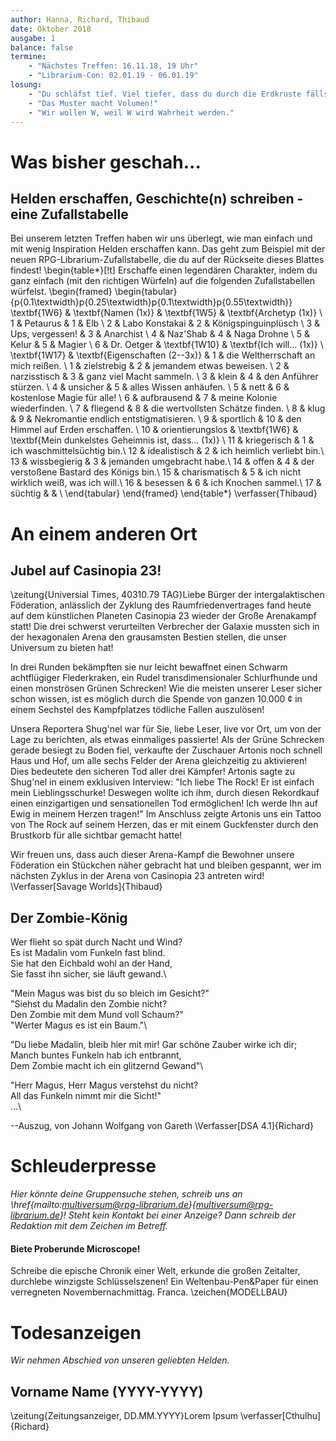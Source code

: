 ```yaml
---
author: Hanna, Richard, Thibaud
date: Oktober 2018
ausgabe: 1
balance: false
termine:
    - "Nächstes Treffen: 16.11.18, 19 Uhr"
    - "Librarium-Con: 02.01.19 - 06.01.19"
losung:
	- "Du schläfst tief. Viel tiefer, dass du durch die Erdkruste fällst, den Erdkern erreichst."
	- "Das Muster macht Volumen!"
	- "Wir wollen W, weil W wird Wahrheit werden."
---
```


# Was bisher geschah...

## Helden erschaffen, Geschichte(n) schreiben - eine Zufallstabelle
Bei unserem letzten Treffen haben wir uns überlegt, wie man einfach und mit wenig Inspiration Helden erschaffen kann. Das geht zum Beispiel mit der neuen RPG-Librarium-Zufallstabelle, die du auf der Rückseite dieses Blattes findest!
\begin{table*}[!t]
Erschaffe einen legendären Charakter, indem du ganz einfach (mit den richtigen Würfeln)  auf die folgenden Zufallstabellen würfelst.
\begin{framed}
\begin{tabular}{p{0.1\textwidth}p{0.25\textwidth}p{0.1\textwidth}p{0.55\textwidth}}
\textbf{1W6}  & \textbf{Namen (1x)}            & \textbf{1W5}    & \textbf{Archetyp (1x)} \\
1             & Petaurus                       & 1	             & Elb                    \\
2             & Labo Konstakai                 & 2	             & Königspinguinplüsch    \\
3             & Ups, vergessen!                & 3	             & Anarchist              \\
4             & Naz'Shab                       & 4	             & Naga Drohne            \\
5             & Kelur                          & 5	             & Magier                 \\
6             & Dr. Oetger                     & \textbf{1W10}   & \textbf{Ich will... (1x)} \\
\textbf{1W17} & \textbf{Eigenschaften (2--3x)} & 1	             & die Weltherrschaft an mich reißen. \\
1	          & zielstrebig	                   & 2	             & jemandem etwas beweisen. \\
2	          & narzisstisch	               & 3	             & ganz viel Macht sammeln. \\
3	          & klein	                       & 4	             & den Anführer stürzen. \\
4	          & unsicher	                   & 5	             & alles Wissen anhäufen. \\
5	          & nett	                       & 6	             & kostenlose Magie für alle! \\
6	          & aufbrausend	                   & 7	             & meine Kolonie wiederfinden. \\
7	          & fliegend	                   & 8	             & die wertvollsten Schätze finden. \\
8	          & klug	                       & 9	             & Nekromantie endlich entstigmatisieren. \\
9	          & sportlich	                   & 10	             & den Himmel auf Erden erschaffen. \\
10	          & orientierungslos	           & \textbf{1W6}    & \textbf{Mein dunkelstes Geheimnis ist, dass... (1x)} \\
11	          & kriegerisch	                   & 1	             & ich waschmittelsüchtig bin.\\
12	          & idealistisch	               & 2	             & ich heimlich verliebt bin.\\
13	          & wissbegierig	               & 3	             & jemanden umgebracht habe.\\
14	          & offen	                       & 4	             & der verstoßene Bastard des Königs bin.\\
15	          & charismatisch    	           & 5	             & ich nicht wirklich weiß, was ich will.\\
16	          & besessen	                   & 6	             & ich Knochen sammel.\\
17	          & süchtig	                       &                 & \\
\end{tabular}
\end{framed}
\end{table*}
\verfasser{Thibaud}

# An einem anderen Ort

## Jubel auf Casinopia 23!
\zeitung{Universial Times, 40310.79 TAG}Liebe Bürger der intergalaktischen Föderation, anlässlich der Zyklung des Raumfriedenvertrages fand heute auf dem künstlichen Planeten Casinopia 23 wieder der Große Arenakampf statt! Die drei schwerst verurteilten Verbrecher der Galaxie mussten sich in der hexagonalen Arena den grausamsten Bestien stellen, die unser Universum zu bieten hat!

In drei Runden bekämpften sie  nur leicht bewaffnet einen Schwarm achtflügiger Flederkraken, ein Rudel transdimensionaler Schlurfhunde und einen monströsen Grünen Schrecken! Wie die meisten unserer Leser sicher schon wissen, ist es möglich durch die Spende von ganzen 10.000 ¢ in einem Sechstel des Kampfplatzes tödliche Fallen auszulösen!

Unsera Reportera Shug'nel war für Sie, liebe Leser, live vor Ort, um von der Lage zu berichten, als etwas einmaliges passierte! Als der Grüne Schrecken gerade besiegt zu Boden fiel, verkaufte der Zuschauer Artonis noch schnell Haus und Hof, um alle sechs Felder der Arena gleichzeitig zu aktivieren! Dies bedeutete den sicheren Tod aller drei Kämpfer! Artonis sagte zu Shug'nel in einem exklusiven Interview: "Ich liebe The Rock! Er ist einfach mein Lieblingsschurke! Deswegen wollte ich ihm, durch diesen Rekordkauf einen einzigartigen und sensationellen Tod ermöglichen! Ich werde Ihn auf Ewig in meinem Herzen tragen!" Im Anschluss zeigte Artonis uns ein Tattoo von The Rock auf seinem Herzen, das er mit einem Guckfenster durch den Brustkorb für alle sichtbar gemacht hatte!

Wir freuen uns, dass auch dieser Arena-Kampf die Bewohner unsere Föderation ein Stückchen näher gebracht hat und bleiben gespannt, wer im nächsten Zyklus in der Arena von Casinopia 23 antreten wird!
\Verfasser[Savage Worlds]{Thibaud}

## Der Zombie-König
Wer flieht so spät durch Nacht und Wind?  
Es ist Madalin vom Funkeln fast blind.  
Sie hat den Eichbald wohl an der Hand,  
Sie fasst ihn sicher, sie läuft gewand.\

"Mein Magus was bist du so bleich im Gesicht?"  
"Siehst du Madalin den Zombie nicht?  
Den Zombie mit dem Mund voll Schaum?"  
"Werter Magus es ist ein Baum."\

"Du liebe Madalin, bleib hier mit mir! Gar schöne Zauber wirke ich dir;  
Manch buntes Funkeln hab ich entbrannt,  
Dem Zombie macht ich ein glitzernd Gewand"\

"Herr Magus, Herr Magus verstehst du nicht?  
All das Funkeln nimmt mir die Sicht!"  
...\

--Auszug, von Johann Wolfgang von Gareth
\Verfasser[DSA 4.1]{Richard}



# Schleuderpresse
*Hier könnte deine Gruppensuche stehen, schreib uns an \href{mailto:multiversum@rpg-librarium.de}{multiversum@rpg-librarium.de}! Steht kein Kontakt bei einer Anzeige? Dann schreib der Redaktion mit dem Zeichen im Betreff.*



#### Biete Proberunde Microscope!
Schreibe die epische Chronik einer Welt, erkunde die großen Zeitalter, durchlebe winzigste Schlüsselszenen! Ein Weltenbau-Pen&Paper für einen verregneten Novembernachmittag. Franca.
\zeichen{MODELLBAU}

# Todesanzeigen
*Wir nehmen Abschied von unseren geliebten Helden.*

## Vorname Name (YYYY-YYYY)
\zeitung{Zeitungsanzeiger, DD.MM.YYYY}Lorem Ipsum
\verfasser[Cthulhu]{Richard}
